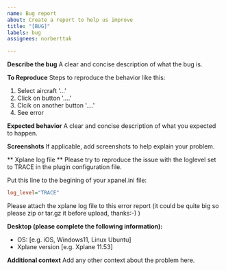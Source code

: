 ```yaml
---
name: Bug report
about: Create a report to help us improve
title: "[BUG]"
labels: bug
assignees: norberttak

---
```


**Describe the bug**
A clear and concise description of what the bug is.

**To Reproduce**
Steps to reproduce the behavior like this:
1. Select aircraft '...'
2. Click on button '....'
3. Clcik on another button '....'
4. See error

**Expected behavior**
A clear and concise description of what you expected to happen.

**Screenshots**
If applicable, add screenshots to help explain your problem.

** Xplane log file **
Please try to reproduce the issue with the loglevel set to TRACE in the plugin configuration file.

Put this line to the begining of your xpanel.ini file:
```ini
log_level="TRACE"
```
Please attach the xplane log file to this error report (it could be quite big so please zip or tar.gz it before upload, thanks:-) )

**Desktop (please complete the following information):**
 - OS: [e.g. iOS, Windows11, Linux Ubuntu]
 - Xplane version [e.g. Xplane 11.53]

**Additional context**
Add any other context about the problem here.
